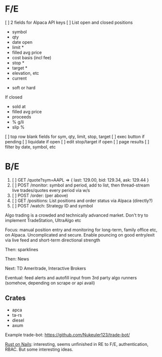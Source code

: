 # F/E

[ ] 2 fields for Alpaca API keys
[ ] List open and closed positions
   - symbol
   - qty
   - date open
   - limit *
   - filled avg price
   - cost basis (incl fee)
   - stop *
   - target *
   - elevation, etc
   - current

* soft or hard

If closed
   - sold at
   - filled avg price
   - proceeds
   - % g/li
   - slip %

[ ] top row blank fields for sym, qty, limit, stop, target
[ ] exec button if pending
[ ] liquidate if open
[ ] edit stop/target if open
[ ] page results
[ ] filter by date, symbol, etc

# B/E

  1. [ ] GET /quote?sym=AAPL => { last: 129.00, bid: 129.34, ask: 129.44 }
  2. [ ] POST /monitor: symbol and period, add to list, then thread-stream live trades/quotes every period via w/s
  3. [ ] POST /order: (per above)
  4. [ ] GET /positions: List positions and order status via Alpaca (directly?)
  5. [ ] POST /watch: Strategy ID and symbol

Algo trading is a crowded and technically advanced market. Don't try to implement TradeStation, UltraAlgo etc

Focus: manual position entry and monitoring for long-term, family office etc,
on Alpaca. Uncomplicated and secure. Enable pouncing on good entry/exit via
live feed and short-term directional strength

Then: sparklines

Then: News

Next: TD Ameritrade, Interactive Brokers

Eventual: feed alerts and autofill input from 3rd party algo runners (somehow, depending on scrape or api avail)

## Crates
  * apca
  * ta-rs
  * diesel
  * axum

Example trade-bot: https://github.com/Nukeuler123/trade-bot/

[Rust on Nails](https://rust-on-nails.com/): interesting, seems unfinished in
RE to F/E, authentication, RBAC. But some interesting ideas.

